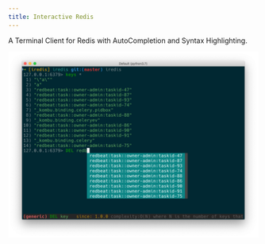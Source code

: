 ```yaml
---
title: Interactive Redis
---
```


A Terminal Client for Redis with AutoCompletion and Syntax Highlighting.

![Interactive Redis Preview](https://raw.githubusercontent.com/laixintao/iredis/master/docs/assets/auto-complete.png)
